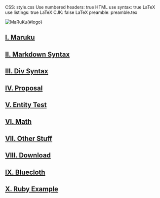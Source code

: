 CSS: style.css
Use numbered headers: true
HTML use syntax: true
LaTeX use listings: true
LaTeX CJK: false
LaTeX preamble: preamble.tex

![MaRuKu](logo.png){#logo}

## [I. Maruku](./maruku)

## [II. Markdown Syntax](./markdown_syntax)

## [III. Div Syntax](./div_syntax)

## [IV. Proposal](./proposal)

## [V. Entity Test](./entity_test)

## [VI. Math](./math)

## [VII. Other Stuff](./other_stuff)

## [VIII. Download](./download)

## [IX. Bluecloth](./bluecloth)

## [X. Ruby Example](./ruby_example)

